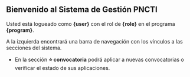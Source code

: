 ## Bienvenido al Sistema de Gestión PNCTI

Usted está logueado como **{user}** con el rol de **{role}** en el programa **{program}**.

A la izquierda encontrará una barra de navegación con los vínculos a las secciones del sistema.

- En la sección **⭐ convocatoria** podrá aplicar a nuevas convocatorias o verificar el estado de sus aplicaciones.
